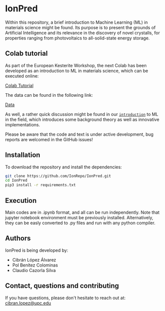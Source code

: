 # IonPred

Within this repository, a brief introduction to Machine Learning (ML) in materials science might be found. Its purpose is to present the grounds of Artificial Intelligence and its relevance in the discovery of novel crystalls, for properties ranging from photovoltaics to all-solid-state energy storage.

## Colab tutorial

As part of the European Kesterite Workshop, the next Colab has been developed as an introduction to ML in materials science, which can be executed online:

[Colab Tutorial](https://colab.research.google.com/drive/1jD_4_dzPpPdeIFkBLF12RPWLePdcBTIf?usp=sharing)

The data can be found in the following link:

[Data](https://www.dropbox.com/scl/fi/hz9acwsvprnpyhoxepyeb/data.zip?rlkey=oedrl0shx4gga8jvnl14t151q&dl=0)

As well, a rather quick discussion might be found in our [`introduction`](Introduction.pdf) to ML in the field, which introduces some background theory as well as innovative implementations.

Please be aware that the code and text is under active development, bug reports are welcomed in the GitHub issues!

## Installation

To download the repository and install the dependencies:

```bash
git clone https://github.com/IonRepo/IonPred.git
cd IonPred
pip3 install -r requirements.txt
```

## Execution

Main codes are in .ipynb format, and all can be run independently. Note that jupyter notebook environment must be previously installed. Alternatively, they can be easly converted to .py files and run with any python compiler.

## Authors

IonPred is being developed by:

 - Cibrán López Álvarez
 - Pol Benítez Colominas
 - Claudio Cazorla Silva

## Contact, questions and contributing

If you have questions, please don't hesitate to reach out at: cibran.lopez@upc.edu
